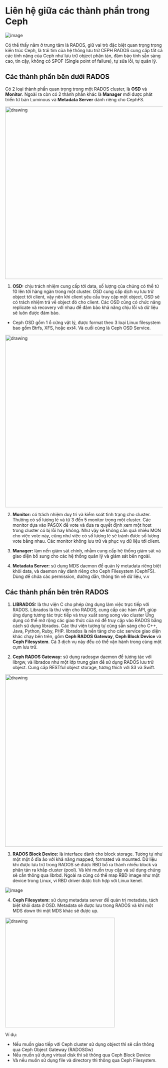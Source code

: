 # Liên hệ giữa các thành phần trong Ceph

![image](https://user-images.githubusercontent.com/83684068/128682228-94beda09-8622-4824-b7a0-711f5f6355e5.png)

Có thể thấy nằm ở trung tâm là RADOS, giữ vai trò đặc biệt quan trọng trong kiến trúc Ceph, là trái tim của hệ thống lưu trữ CEPH
RADOS cung cấp tất cả các tính năng của Ceph như lưu trữ object phân tán, đảm bảo tính sẵn sàng cao, tin cậy, không có SPOF (Single point of failure), tự sửa lỗi, tự quản lý.

## Các thành phần bên dưới RADOS
Có 2 loại thành phần quan trọng trong một RADOS cluster, là **OSD** và **Monitor**. Ngoài ra còn có 2 thành phần khác là **Manager** mới được phát triển từ bản Luminous và **Metadata Server** dành riêng cho CephFS.

<img src="https://user-images.githubusercontent.com/83684068/128800053-460d6983-b00f-482e-b7ba-4c2a488edc29.png" alt="drawing" width="550"/>

1. **OSD:** chịu trách nhiệm cung cấp tới data, số lượng của chúng có thể từ 10 lên tới hàng ngàn trong một cluster.
OSD cung cấp dịch vụ lưu trữ object tới client, vậy nên khi client yêu cầu truy cập một object, OSD sẽ có trách nhiệm trả về object đó cho client.
Các OSD cũng có chức năng replicate và recovery với nhau để đảm bảo khả năng chịu lỗi và dữ liệu sẽ luôn được đảm bảo.

- Ceph OSD gồm 1 ổ cứng vật lý, được format theo 3 loại Linux filesystem bao gồm Btrfs, XFS, hoặc ext4. Và cuối cùng là Ceph OSD Service.
<img src="https://user-images.githubusercontent.com/83684068/128716151-07579c7b-aaa6-4724-8ed6-974636f0cfac.png" alt="drawing" width="550"/>

2. **Monitor:** có trách nhiệm duy trì và kiểm soát tình trạng cho cluster. Thường có số lượng lẻ và từ 3 đến 5 monitor trong một cluster.
Các monitor dựa vào PASOX để vote và đưa ra quyết định xem một host trong cluster có bị lỗi hay không.
Như vậy sẽ không cần quá nhiều MON cho việc vote này, cũng như việc có số lượng lẻ sẽ tránh được số lượng vote bằng nhau. Các monitor không lưu trữ và phục vụ dữ liệu tới client.

3. **Manager:** làm nền giám sát chính, nhằm cung cấp hệ thống giám sát và giao diện bổ sung cho các hệ thống quản lý và giám sát bên ngoài.
4. **Metadata Server:** sử dụng MDS daemon để quản lý metadata riêng biệt khỏi data, và daemon này dành riêng cho Ceph Filesystem (CephFS). Dùng để chứa các permission, đường dẫn, thông tin về dữ liệu, v.v
## Các thành phần bên trên RADOS
1. **LIBRADOS:** là thư viện C cho phép ứng dụng làm việc trực tiếp với RADOS.
Librados là thư viện cho RADOS, cung cấp các hàm API, giúp ứng dụng tương tác trực tiếp và truy xuất song song vào cluster
Ứng dụng có thể mở rộng các giao thức của nó để truy cập vào RADOS bằng cách sử dụng librados. Các thư viện tương tự cũng sẵn sàng cho C++, Java, Python, Ruby, PHP.
librados là nền tảng cho các service giao diện khác chạy bên trên, gồm **Ceph RADOS Gateway**, **Ceph Block Device** và **Ceph Filesystem**. Cả 3 dịch vụ này đều có thể vận hành trong cùng một cụm lưu trữ.

2. **Ceph RADOS Gateway:** sử dụng radosgw daemon để tương tác với librgw, và librados như một lớp trung gian để sử dụng RADOS lưu trữ object. Cung cấp RESTful object storage, tương thích với S3 và Swift.

<img src="https://user-images.githubusercontent.com/83684068/128691134-2e49c5ea-12ad-47a5-9f9a-df882fb7413f.png" alt="drawing" width="550"/>

3. **RADOS Block Device:** là interface dành cho block storage. Tương tự như một một ổ đĩa ảo với khả năng mapped, formated và mounted. Dữ liệu khi được lưu trữ trong RADOS sẽ được RBD bổ ra thành nhiều block và phân tán ra khắp cluster (pool). Và khi muốn truy cập và sử dụng chúng sẽ cần thông qua librbd. Ngoài ra cũng có thể map RBD image như một device trong Linux, vì RBD driver được tích hợp với Linux kenel.

![image](https://user-images.githubusercontent.com/83684068/128717163-bc8e249f-678e-4790-a00f-db8633037fac.png)

4. **Ceph Filesystem:** sử dụng metadata server để quản trị metadata, tách biệt khỏi data ở OSD. Metadata sẽ được lưu trong RADOS và khi một MDS down thì một MDS khác sẽ được up.

<img src="https://user-images.githubusercontent.com/83684068/128718897-99464e7a-a263-4c63-b658-1f415d4b7228.png" alt="drawing" height="350"/>

Ví dụ:
- Nếu muốn giao tiếp với Ceph cluster sử dụng object thì sẽ cần thông qua Ceph Object Gateway (RADOSGw)
- Nếu muốn sử dụng virtual disk thì sẽ thông qua Ceph Block Device
- Và nếu muốn sử dụng file và directory thì thông qua Ceph Filesystem.
